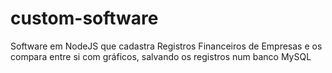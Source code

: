 # custom-software
Software em NodeJS que cadastra Registros Financeiros de Empresas e os compara entre si com gráficos, salvando os registros num banco MySQL
